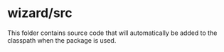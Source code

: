 # wizard/src

This folder contains source code that will automatically be added to the classpath when
the package is used.
